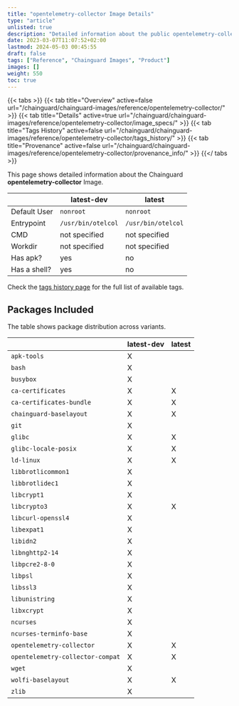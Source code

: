 ```yaml
---
title: "opentelemetry-collector Image Details"
type: "article"
unlisted: true
description: "Detailed information about the public opentelemetry-collector Chainguard Image."
date: 2023-03-07T11:07:52+02:00
lastmod: 2024-05-03 00:45:55
draft: false
tags: ["Reference", "Chainguard Images", "Product"]
images: []
weight: 550
toc: true
---
```


{{< tabs >}}
{{< tab title="Overview" active=false url="/chainguard/chainguard-images/reference/opentelemetry-collector/" >}}
{{< tab title="Details" active=true url="/chainguard/chainguard-images/reference/opentelemetry-collector/image_specs/" >}}
{{< tab title="Tags History" active=false url="/chainguard/chainguard-images/reference/opentelemetry-collector/tags_history/" >}}
{{< tab title="Provenance" active=false url="/chainguard/chainguard-images/reference/opentelemetry-collector/provenance_info/" >}}
{{</ tabs >}}

This page shows detailed information about the Chainguard **opentelemetry-collector** Image.

|              | latest-dev         | latest             |
|--------------|--------------------|--------------------|
| Default User | `nonroot`          | `nonroot`          |
| Entrypoint   | `/usr/bin/otelcol` | `/usr/bin/otelcol` |
| CMD          | not specified      | not specified      |
| Workdir      | not specified      | not specified      |
| Has apk?     | yes                | no                 |
| Has a shell? | yes                | no                 |

Check the [tags history page](/chainguard/chainguard-images/reference/opentelemetry-collector/tags_history/) for the full list of available tags.

## Packages Included
The table shows package distribution across variants.

|                                  | latest-dev | latest |
|----------------------------------|------------|--------|
| `apk-tools`                      | X          |        |
| `bash`                           | X          |        |
| `busybox`                        | X          |        |
| `ca-certificates`                | X          | X      |
| `ca-certificates-bundle`         | X          | X      |
| `chainguard-baselayout`          | X          | X      |
| `git`                            | X          |        |
| `glibc`                          | X          | X      |
| `glibc-locale-posix`             | X          | X      |
| `ld-linux`                       | X          | X      |
| `libbrotlicommon1`               | X          |        |
| `libbrotlidec1`                  | X          |        |
| `libcrypt1`                      | X          |        |
| `libcrypto3`                     | X          | X      |
| `libcurl-openssl4`               | X          |        |
| `libexpat1`                      | X          |        |
| `libidn2`                        | X          |        |
| `libnghttp2-14`                  | X          |        |
| `libpcre2-8-0`                   | X          |        |
| `libpsl`                         | X          |        |
| `libssl3`                        | X          |        |
| `libunistring`                   | X          |        |
| `libxcrypt`                      | X          |        |
| `ncurses`                        | X          |        |
| `ncurses-terminfo-base`          | X          |        |
| `opentelemetry-collector`        | X          | X      |
| `opentelemetry-collector-compat` | X          | X      |
| `wget`                           | X          |        |
| `wolfi-baselayout`               | X          | X      |
| `zlib`                           | X          |        |

